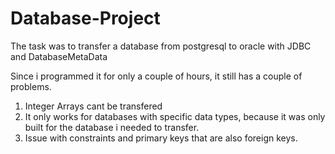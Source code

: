 # Database-Project
The task was to transfer a database from postgresql to oracle with JDBC and DatabaseMetaData

Since i programmed it for only a couple of hours, it still has a couple of problems.

1. Integer Arrays cant be transfered
2. It only works for databases with specific data types, because it was only built for the database i needed to transfer.
3. Issue with constraints and primary keys that are also foreign keys.
